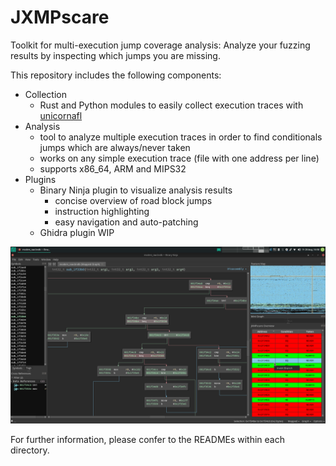 # JXMPscare
Toolkit for multi-execution jump coverage analysis: Analyze your fuzzing results by inspecting which jumps you are missing.

This repository includes the following components:
* Collection
    * Rust and Python modules to easily collect execution traces with [unicornafl](https://github.com/AFLplusplus/unicornafl)
* Analysis
    * tool to analyze multiple execution traces in order to find conditionals jumps which are always/never taken
    * works on any simple execution trace (file with one address per line)
    * supports x86_64, ARM and MIPS32
* Plugins
    * Binary Ninja plugin to visualize analysis results
        * concise overview of road block jumps
        * instruction highlighting
        * easy navigation and auto-patching
    * Ghidra plugin WIP

![JXMPscare Binary Ninja Screenshot](./binja.png "Binary Ninja Plugin")


For further information, please confer to the READMEs within each directory.
